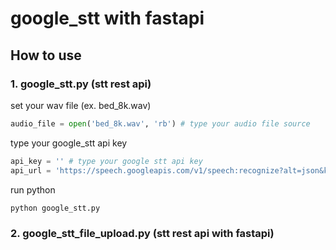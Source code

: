 # google_stt with fastapi

## How to use

### 1. google_stt.py (stt rest api)
set your wav file (ex. bed_8k.wav)
```python
audio_file = open('bed_8k.wav', 'rb') # type your audio file source
```

type your google_stt api key
```python
api_key = '' # type your google stt api key
api_url = 'https://speech.googleapis.com/v1/speech:recognize?alt=json&key=' + api_key
```

run python
```python
python google_stt.py
```

### 2. google_stt_file_upload.py (stt rest api with fastapi)